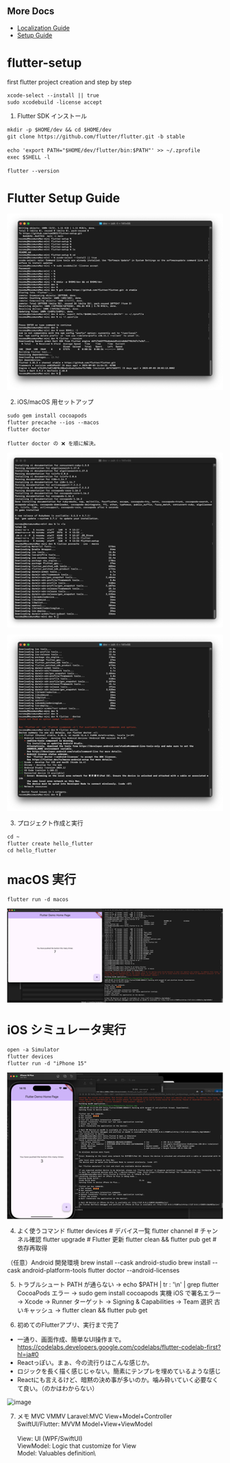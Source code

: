 ## More Docs
- [Localization Guide](Localization.md)
- [Setup Guide](README.md)
  
# flutter-setup
first flutter project creation and step by step

```
xcode-select --install || true
sudo xcodebuild -license accept
```

1. Flutter SDK インストール
```
mkdir -p $HOME/dev && cd $HOME/dev
git clone https://github.com/flutter/flutter.git -b stable

echo 'export PATH="$HOME/dev/flutter/bin:$PATH"' >> ~/.zprofile
exec $SHELL -l

flutter --version
```

# Flutter Setup Guide


![Flutter Setup Screenshot](images/flutter-screenshot1.png)


2. iOS/macOS 用セットアップ
```
sudo gem install cocoapods
flutter precache --ios --macos
flutter doctor

flutter doctor の ❌ を順に解決。
```

![Flutter Setup Screenshot](images/flutter-precache.png)

![Flutter Setup Screenshot](images/flutter-doctor.png)




3. プロジェクト作成と実行

```
cd ~
flutter create hello_flutter
cd hello_flutter
```

# macOS 実行
```
flutter run -d macos
```
![Flutter Setup Screenshot](images/hello-flutter-macos.png)


# iOS シミュレータ実行
```
open -a Simulator
flutter devices
flutter run -d "iPhone 15"
```
![Flutter Setup Screenshot](images/hello-flutter-iOS-simulator.png)

4. よく使うコマンド
flutter devices                 # デバイス一覧
flutter channel                 # チャンネル確認
flutter upgrade                 # Flutter 更新
flutter clean && flutter pub get # 依存再取得


（任意）Android 開発環境
brew install --cask android-studio
brew install --cask android-platform-tools
flutter doctor --android-licenses


5. トラブルシュート
PATH が通らない → echo $PATH | tr : '\n' | grep flutter
CocoaPods エラー → sudo gem install cocoapods
実機 iOS で署名エラー → Xcode → Runner ターゲット → Signing & Capabilities → Team 選択
古いキャッシュ → flutter clean && flutter pub get



6. 初めてのFlutterアプリ、実行まで完了
- 一通り、画面作成、簡単なUI操作まで。
https://codelabs.developers.google.com/codelabs/flutter-codelab-first?hl=ja#0
- Reactっぽい。まぁ、今の流行りはこんな感じか。
- ロジックを長く描く感じじゃない。簡素にテンプレを埋めているような感じ
- Reactにも言えるけど、暗黙の決め事が多いのか。噛み砕いていく必要なくて良い。（のかはわからない）

<img width="913" height="653" alt="image" src="https://github.com/user-attachments/assets/d0ab2f9a-0ea7-47d5-93fb-f32eb68970d3" />

7. メモ MVC VMMV
   Laravel:MVC View+Model+Controller\
   SwiftUI/Flutter: MVVM Model+View+ViewModel\
\
   View: UI (WPF/SwiftUI)\
   ViewModel: Logic that customize for View\
   Model: Valuables definition\

  

